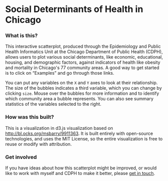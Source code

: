 # Social Determinants of Health in Chicago

### What is this?
This interactive scatterplot, produced through the Epidemiology and Public Health Informatics Unit at the Chicago Department of Public Health (CDPH), allows users to plot various social determinants, like economic, educational, housing, and demographic factors, against indicators of health like obesity and mortality in Chicago's 77 community areas. A good way to get started is to click on “Examples” and go through those links. 

You can put any variables on the `X` and `Y` axes to look at their relationship. The size of the bubbles indicates a third variable, which you can change by clicking `size`. Mouse over the bubbles for more information and to identify which community area a bubble represents. You can also see summary statistics of the variables selected to the right. 

### How was this built?
This is a visualization in d3.js visualization based on <http://bl.ocks.org/msbarry/9911363>. It is built entirely with open-source technologies, and uses the MIT License, so the entire visualization is free to reuse or modify with attribution. 

### Get involved
If you have ideas about how this scatterplot might be improved, or would like to work with myself and CDPH to make it better, please <a href="mailto:jcgiuffri at gmail dot com">get in touch</a>. 
